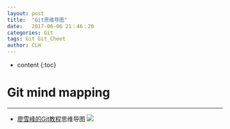 ```yaml
---
layout: post
title:  "Git思维导图"
date:   2017-06-06 21：46：20
categories: Git
tags: Git Git_Cheet
author: CLH
---
```


* content
{:toc}

# Git mind mapping #

----------
- [廖雪峰的Git教程](http://www.liaoxuefeng.com/wiki/0013739516305929606dd18361248578c67b8067c8c017b000)思维导图
![](http://i.imgur.com/zWuVpfX.png)
